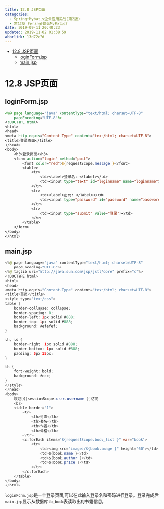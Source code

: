 ```yaml
---
title: 12.8 JSP页面
categories: 
  - Spring+Mybatis企业应用实战(第2版)
  - 第12章 Spring5整合MyBatis3
date: 2019-09-11 20:40:23
updated: 2019-11-02 01:38:59
abbrlink: 13d72e7d
---
```

- [12.8 JSP页面](/ReadingNotes/13d72e7d/#12-8-JSP页面)
    - [loginForm.jsp](/ReadingNotes/13d72e7d/#loginForm-jsp)
    - [main.jsp](/ReadingNotes/13d72e7d/#main-jsp)

<!--more-->
<script src="https://cdn.bootcss.com/jquery/3.4.0/jquery.slim.min.js"></script>
<script>$(document).ready(function () {$(".post-body > ul:nth-child(1)").hide();});</script>

<!--end-->
<!--SSTStart-->
# 12.8 JSP页面 #
## loginForm.jsp ##
```jsp
<%@ page language="java" contentType="text/html; charset=UTF-8"
	pageEncoding="UTF-8"%>
<!DOCTYPE html>
<html>
<head>
<meta http-equiv="Content-Type" content="text/html; charset=UTF-8">
<title>登录页面</title>
</head>
<body>
	<h3>登录页面</h3>
	<form action="login" method="post">
		<font color="red">${requestScope.message }</font>
		<table>
			<tr>
				<td><label>登录名: </label></td>
				<td><input type="text" id="loginname" name="loginname"></td>
			</tr>
			<tr>
				<td><label>密码: </label></td>
				<td><input type="password" id="password" name="password"></td>
			</tr>
			<tr>
				<td><input type="submit" value="登录"></td>
			</tr>
		</table>
	</form>
</body>
</html>
```
## main.jsp ##
```java
<%@ page language="java" contentType="text/html; charset=UTF-8"
	pageEncoding="UTF-8"%>
<%@ taglib uri="http://java.sun.com/jsp/jstl/core" prefix="c"%>
<!DOCTYPE html>
<html>
<head>
<meta http-equiv="Content-Type" content="text/html; charset=UTF-8">
<title>首页</title>
<style type="text/css">
table {
	border-collapse: collapse;
	border-spacing: 0;
	border-left: 1px solid #888;
	border-top: 1px solid #888;
	background: #efefef;
}

th, td {
	border-right: 1px solid #888;
	border-bottom: 1px solid #888;
	padding: 5px 15px;
}

th {
	font-weight: bold;
	background: #ccc;
}
</style>
</head>
<body>
	欢迎[${sessionScope.user.username }]访问
	<br>
	<table border="1">
		<tr>
			<th>封面</th>
			<th>书名</th>
			<th>作者</th>
			<th>价格</th>
		</tr>
		<c:forEach items="${requestScope.book_list }" var="book">
			<tr>
				<td><img src="images/${book.image }" height="60"></td>
				<td>${book.name }</td>
				<td>${book.author }</td>
				<td>${book.price }</td>
			</tr>
		</c:forEach>
	</table>
</body>
</html>
```
`loginForm.jsp`是一个登录页面,可以在此输入登录名和密码进行登录。登录完成后`main.jsp`显示从数据库`tb_book`表读取出的书籍信息。

<!--SSTStop-->
